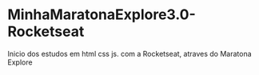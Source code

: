 # MinhaMaratonaExplore3.0-Rocketseat
Inicio dos estudos em html css js. com a Rocketseat, atraves do Maratona Explore
